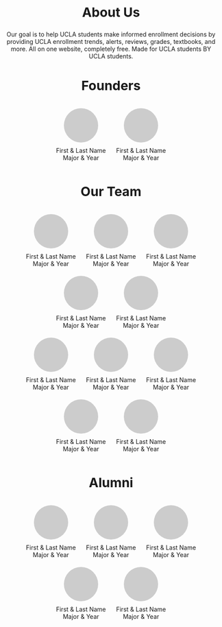 <!-- About Us Section -->
<div class="section-title">
  <h2>About Us</h2>
</div>
<div class="centered-content">
  Our goal is to help UCLA students make informed enrollment decisions by providing UCLA enrollment trends, alerts, reviews, grades, textbooks, and more. All on one website, completely free. Made for UCLA students BY UCLA students.
</div>

<!-- Founders Section -->
<div class="section-title">
  <h2>Founders</h2>
</div>
<div class="centered-content">
  <div class="team-component">
    <div class="team-icon"></div>
    <div class="team-details">
      First & Last Name <br>
      Major & Year
    </div>
  </div>

  <div class="team-component">
    <div class="team-icon"></div>
    <div class="team-details">
      First & Last Name <br>
      Major & Year
    </div>
  </div>
</div>

<!-- Our Team Section -->
<div class="section-title">
  <h2>Our Team</h2>
</div>
<div class="centered-content">
  <div class="team-row">
    <div class="team-component">
      <div class="team-icon"></div>
      <div class="team-details">
        First & Last Name <br>
        Major & Year
      </div>
    </div>
    <div class="team-component">
      <div class="team-icon"></div>
      <div class="team-details">
        First & Last Name <br>
        Major & Year
      </div>
    </div>
    <div class="team-component">
      <div class="team-icon"></div>
      <div class="team-details">
        First & Last Name <br>
        Major & Year
      </div>
    </div>
    <div class="team-component">
      <div class="team-icon"></div>
      <div class="team-details">
        First & Last Name <br>
        Major & Year
      </div>
    </div>
    <div class="team-component">
      <div class="team-icon"></div>
      <div class="team-details">
        First & Last Name <br>
        Major & Year
      </div>
    </div>
  </div>

  <div class="team-row">
    <div class="team-component">
      <div class="team-icon"></div>
      <div class="team-details">
        First & Last Name <br>
        Major & Year
      </div>
    </div>
    <div class="team-component">
      <div class="team-icon"></div>
      <div class="team-details">
        First & Last Name <br>
        Major & Year
      </div>
    </div>
    <div class="team-component">
      <div class="team-icon"></div>
      <div class="team-details">
        First & Last Name <br>
        Major & Year
      </div>
    </div>
    <div class="team-component">
      <div class="team-icon"></div>
      <div class="team-details">
        First & Last Name <br>
        Major & Year
      </div>
    </div>
    <div class="team-component">
      <div class="team-icon"></div>
      <div class="team-details">
        First & Last Name <br>
        Major & Year
      </div>
    </div>
  </div>
</div>

<!-- Alumni Section -->
<div class="section-title">
  <h2>Alumni</h2>
</div>
<div class="centered-content">
  <div class="team-row">
    <div class="team-component">
      <div class="team-icon"></div>
      <div class="team-details">
        First & Last Name <br>
        Major & Year
      </div>
    </div>
    <div class="team-component">
      <div class="team-icon"></div>
      <div class="team-details">
        First & Last Name <br>
        Major & Year
      </div>
    </div>
    <div class="team-component">
      <div class="team-icon"></div>
      <div class="team-details">
        First & Last Name <br>
        Major & Year
      </div>
    </div>
    <div class="team-component">
      <div class="team-icon"></div>
      <div class="team-details">
        First & Last Name <br>
        Major & Year
      </div>
    </div>
    <div class="team-component">
      <div class="team-icon"></div>
      <div class="team-details">
        First & Last Name <br>
        Major & Year
      </div>
    </div>
  </div>
</div>

<script src="app/javascript/components/teamData.js"></script>

<style>
/* CSS for the founder and team components */
.team-component {
  display: inline-block;
  margin: 10px;
  text-align: center;
}

/* CSS for the team icons */
.team-icon {
  width: 80px;
  height: 80px;
  border-radius: 50%;
  background-color: #ccc;
  margin-bottom: 10px;
  margin-left: auto;
  margin-right: auto;
}

/* Additional CSS for positioning and alignment of the content */
.centered-content {
  text-align: center;
  margin-bottom: 30px;
}

/* CSS for the section titles */
.section-title {
  text-align: center;
  margin-bottom: 10px;
  font-weight: bold;
}

.section-title h2 {
  font-size: 30px;
}
</style>
